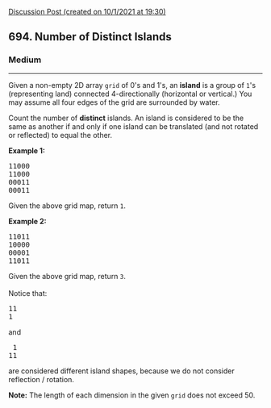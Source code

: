[Discussion Post (created on 10/1/2021 at 19:30)](https://leetcode.com/problems/number-of-distinct-islands/solution/)  
<h2>694. Number of Distinct Islands</h2><h3>Medium</h3><hr><div><p>Given a non-empty 2D array <code>grid</code> of 0's and 1's, an <b>island</b> is a group of <code>1</code>'s (representing land) connected 4-directionally (horizontal or vertical.)  You may assume all four edges of the grid are surrounded by water.</p>

<p>Count the number of <b>distinct</b> islands.  An island is considered to be the same as another if and only if one island can be translated (and not rotated or reflected) to equal the other.</p>

<p><b>Example 1:</b><br>
</p><pre>11000
11000
00011
00011
</pre>
Given the above grid map, return <code>1</code>.
<p></p>

<p><b>Example 2:</b><br>
</p><pre>11011
10000
00001
11011</pre>
Given the above grid map, return <code>3</code>.<br><br>
Notice that:
<pre>11
1
</pre>
and
<pre> 1
11
</pre>
are considered different island shapes, because we do not consider reflection / rotation.
<p></p>

<p><b>Note:</b>
The length of each dimension in the given <code>grid</code> does not exceed 50.
</p></div>